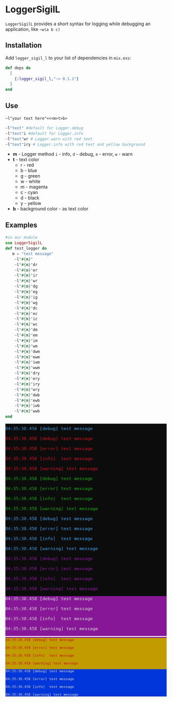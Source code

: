 # LoggerSigilL

```LoggerSigilL``` provides a short syntax for logging while debugging an application, like ```~w(a b c)```

## Installation

Add `logger_sigil_l` to your list of dependencies in `mix.exs`:

```elixir
def deps do
  [
    {:logger_sigil_l,"~> 0.1.1"}
  ]
end
```
## Use 
```~l"your text here"<<<m>t>b>``` 
```elixir
~l"text" #default for Logger.debug
~l"text"i #default for Logger.info
~l"text"wr # Logger.warn with red text
~l"text"iry # Logger.info with red text and yellow background
```
- **m** - Logger method ```i``` - info, ```d``` - debug, ```e``` - error, ```w``` - warn
- **t** - text color 
  - r - red
  - b - blue
  - g - green 
  - w - white
  - m - magenta
  - c - cyan
  - d - black 
  - y - yellow
- **b** - background color - as text color
## Examples
```elixir
#in our module
use LoggerSigilL
def test_logger do 
   m = "test message"
    ~l"#{m}"
    ~l"#{m}"dr
    ~l"#{m}"er
    ~l"#{m}"ir
    ~l"#{m}"wr
    ~l"#{m}"dg
    ~l"#{m}"eg
    ~l"#{m}"ig
    ~l"#{m}"wg
    ~l"#{m}"dc
    ~l"#{m}"ec
    ~l"#{m}"ic
    ~l"#{m}"wc
    ~l"#{m}"dm
    ~l"#{m}"em
    ~l"#{m}"im
    ~l"#{m}"wm
    ~l"#{m}"dwm
    ~l"#{m}"ewm
    ~l"#{m}"iwm
    ~l"#{m}"wwm
    ~l"#{m}"dry
    ~l"#{m}"ery
    ~l"#{m}"iry
    ~l"#{m}"wry
    ~l"#{m}"dwb
    ~l"#{m}"ewb
    ~l"#{m}"iwb
    ~l"#{m}"wwb
end
```

![out1](priv/runs/imgs/screen1.png?raw=true)
![out2](priv/runs/imgs/screen2.png?raw=true)

